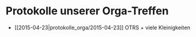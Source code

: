 # Protokolle unserer Orga-Treffen

* [[2015-04-23|protokolle_orga/2015-04-23]] OTRS + viele Kleinigkeiten